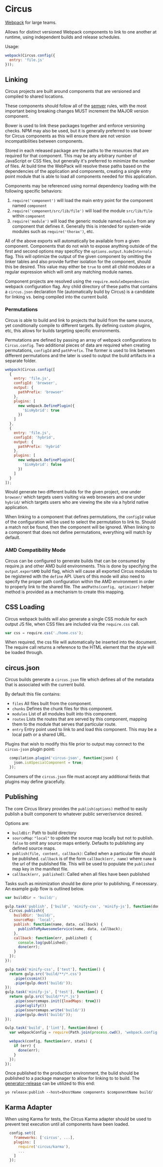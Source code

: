 # Circus

[Webpack](http://webpack.github.io) for large teams.

Allows for distinct versioned Webpack components to link to one another at runtime, using independent builds and release schedules.

Usage:

```javascript
webpack(Circus.config({
  entry: 'file.js'
}));
```

## Linking

Circus projects are built around components that are versioned and compiled to shared locations.

These components should follow all of the [semver](http://semver.org/) rules, with the most important being breaking changes MUST increment the MAJOR version component.

Bower is used to link these packages together and enforce versioning checks. NPM may also be used, but it is generally preferred to use bower for Circus components as this will ensure there are not version incompatibilities between components.

Stored in each released package are the paths to the resources that are required for that component. This may be any arbitrary number of JavaScript or CSS files, but generally it's preferred to minimize the number of files. At build time the WebPack will resolve these paths based on the dependencies of the application and components, creating a single entry point module that is able to load all components needed for this application.

Components may be referenced using normal dependency loading with the following specific behaviors:

1. `require('component')` will load the main entry point for the component named `component`
2. `require('component/src/lib/file')` will load the module `src/lib/file` within `component`
3. `require('module')` will load the generic module named `module` from any component that defines it. Generally this is intended for system-wide modules such as `require('thorax')`, etc.

All of the above exports will automatically be available from a given component. Components that do not wish to expose anything outside of the first and second options may specificy the `options.output.hideInternals` flag. This will optimize the output of the given component by omitting the linker tables and also provide further isolation for the component, should this be desired. This value may either be `true` to omit all child modules or a regular expression which will omit any matching module names.

Component projects are resolved using the `require.moduleDependencies` webpack configuration flag. Any child directory of these paths that contains a `circus.json` declaration file (automatically build by Circus) is a candidate for linking vs. being compiled into the current build.


### Permutations

Circus is able to build and link to projects that build from the same source, yet conditionally compile to different targets. By defining custom plugins, etc, this allows for builds targeting specific environments.

Permutations are defined by passing an array of webpack configurations to `Circus.config`. Two additional pieces of data are required when creating permutations, `configId` and `pathPrefix`. The former is used to link between different permutations and the later is used to output the build artifacts in a separate folder.

```javascript
webpack(Circus.config([
  {
    entry: 'file.js',
    configId: 'browser',
    output: {
      pathPrefix: 'browser'
    },
    plugins: [
      new webpack.DefinePlugin({
        '$isHybrid': true
      })
    ]
  },
  {
    entry: 'file.js',
    configId: 'hybrid',
    output: {
      pathPrefix: 'hybrid'
    },
    plugins: [
      new webpack.DefinePlugin({
        '$isHybrid': false
      })
    ]
  }
]);
```

Would generate two different builds for the given project, one under `browser/` which targets users visiting via web browsers and one under `hybrid/` which targets users who are viewing the site via a hybrid native application.

When linking to a component that defines permutations, the `configId` value of the configuration will be used to select the permutation to link to. Should a match not be found, then the component will be ignored. When linking to a component that does not define permutations, everything will match by default.

### AMD Compatibility Mode

Circus can be configured to generate builds that can be consumed by require.js and other AMD build environments. This is done by specifying the `output.exportAMD` build flag, which will cause all exported Circus modules to be registered with the `define` API. Users of this mode will also need to specify the proper path configuration within the AMD environment in order to properly link to the shared file. The `amdPaths(config, optimizer)` helper method is provided as a mechanism to create this mapping.

## CSS Loading

Circus webpack builds will also generate a single CSS module for each output JS file, when CSS files are included via the `require.css` call.

```javascript
var css = require.css('./home.css');
```

When required, the css file will automatically be inserted into the document. The require call returns a reference to the HTML element that the style will be loaded through.

## circus.json

Circus builds generate a `circus.json` file which defines all of the metadata that is associated with the current build.

By default this file contains:

- `files` All files built from the component.
- `chunks` Defines the chunk files for this component.
- `modules` List of all modules built into this component.
- `routes` Lists the routes that are served by this component, mapping them to the module that serves that particular route.
- `entry` Entry point used to link to and load this component. This may be a local path or a shared URL.

Plugins that wish to modify this file prior to output may connect to the `circus-json` plugin point:

```javascript
  compilation.plugin('circus-json', function(json) {
    json.isASpecialComponent = true;
  });
```

Consumers of the `circus.json` file must accept any additional fields that plugins may define gracefully.

## Publishing

The core Circus library provides the `publish(options)` method to easily publish a built component to whatever public server/service desired. 

Options are:
- `buildDir`: Path to build directory
- `sourceMap`: `"local"` to update the source map locally but not to publish. `false` to omit any source maps entierly. Defaults to publishing any defined source maps. 
- `publish(file, content, callback)`: Called when a particular file should be published. `callback` is of the form `callback(err, name)` where `name` is the url of the published file. This will be used to populate the `published` map key in the manifest file.
- `callback(err, published)`: Called when all files have been published

Tasks such as minimization should be done prior to publishing, if necessary. An example gulp flow is outlined below.

```javascript
var buildDir = 'build/';

gulp.task('publish', ['build', 'minify-css', 'minify-js'], function(done) {
  Circus.publish({
    buildDir: 'build/',
    sourceMap: 'local',
    publish: function(name, data, callback) {
      publishToMyAwesomeService(name, data, callback);
    },
    callback: function(err, published) {
      console.log(published);
      done(err);
    }
  });
});

gulp.task('minify-css', ['test'], function() {
  return gulp.src('build/**/*.css')
    .pipe(cssmin())
    .pipe(gulp.dest('build/'));
});
gulp.task('minify-js', ['test'], function() {
  return gulp.src('build/**/*.js')
    .pipe(sourcemaps.init({loadMaps: true}))
    .pipe(uglify())
    .pipe(sourcemaps.write('build/'))
    .pipe(gulp.dest('build/'));
});

Gulp.task('build', ['lint'], function(done) {
  var webpackConfig = require(Path.join(process.cwd(), 'webpack.config.js'));

  webpack(config, function(err, stats) {
    if (err) {
      done(err);
    }
  });
});

```

Once published to the production environment, the bulid should be published to a package manager to allow for linking to to build. The [generator-release]() can be utilized to this end:

```
yo release:publish --host=$hostName components $componentName build/
```

## Karma Adapter

When using Karma for tests, the Circus Karma adapter should be used to prevent test execution until all components have been loaded.

```javascript
  config.set({
    frameworks: ['circus', ...],
    plugins: [
      require('circus/karma'),
      ...
    ]
  });
```

[generator-release]: https://github.com/walmartlabs/generator-release
